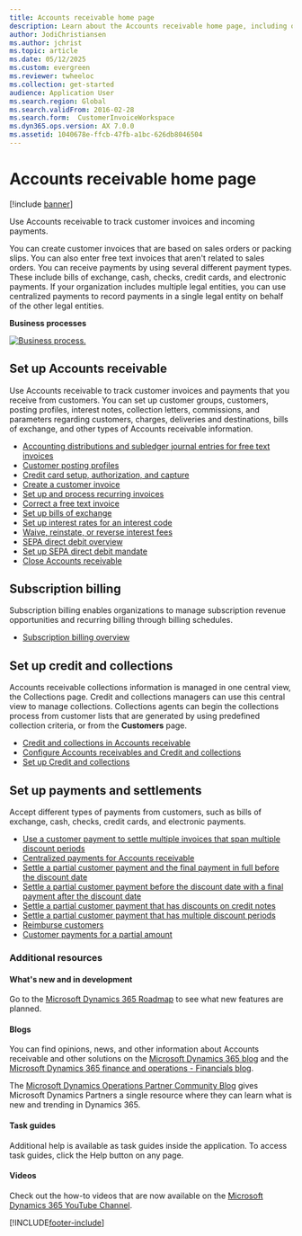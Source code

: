 ```yaml
---
title: Accounts receivable home page
description: Learn about the Accounts receivable home page, including outlines on setting up Accounts receivable, subscription billings, and setting up credit and collections.
author: JodiChristiansen
ms.author: jchrist
ms.topic: article
ms.date: 05/12/2025
ms.custom: evergreen
ms.reviewer: twheeloc
ms.collection: get-started
audience: Application User
ms.search.region: Global
ms.search.validFrom: 2016-02-28
ms.search.form:  CustomerInvoiceWorkspace
ms.dyn365.ops.version: AX 7.0.0
ms.assetid: 1040678e-ffcb-47fb-a1bc-626db8046504
---
```


# Accounts receivable home page

[!include [banner](../includes/banner.md)]

Use Accounts receivable to track customer invoices and incoming payments. 

You can create customer invoices that are based on sales orders or packing slips. You can also enter free text invoices that aren't related to sales orders. You can receive payments by using several different payment types. These include bills of exchange, cash, checks, credit cards, and electronic payments. If your organization includes multiple legal entities, you can use centralized payments to record payments in a single legal entity on behalf of the other legal entities.


**Business processes**

[![Business process.](./media/AR-process.PNG)](./media/AR-process.PNG)

## Set up Accounts receivable

Use Accounts receivable to track customer invoices and payments that you receive from customers. You can set up customer groups, customers, posting profiles, interest notes, collection letters, commissions, and parameters regarding customers, charges, deliveries and destinations, bills of exchange, and other types of Accounts receivable information. 

- [Accounting distributions and subledger journal entries for free text invoices](accounting-distributions-subledger-journal-entries-free-text-invoices.md)
- [Customer posting profiles](customer-posting-profiles.md)
- [Credit card setup, authorization, and capture](credit-card-authorizations.md)
- [Create a customer invoice](configure-customer-invoices.md)
- [Set up and process recurring invoices](set-up-process-recurring-invoices.md)
- [Correct a free text invoice](correct-free-text-invoice.md)
- [Set up bills of exchange](set-up-bills-exchange.md)
- [Set up interest rates for an interest code](set-up-interest-rates-interest-code.md)
- [Waive, reinstate, or reverse interest fees](waive-reinstate-reverse-interest-fees.md)
- [SEPA direct debit overview](sepa-direct-debit-overview.md)
- [Set up SEPA direct debit mandate](sepa-direct-debit-mandate.md)
- [Close Accounts receivable](close-accounts-receivable.md)

## Subscription billing
Subscription billing enables organizations to manage subscription revenue opportunities and recurring billing through billing schedules. 
- [Subscription billing overview](subscription-billing-summary.md)

## Set up credit and collections

Accounts receivable collections information is managed in one central view, the Collections page. Credit and collections managers can use this central view to manage collections. Collections agents can begin the collections process from customer lists that are generated by using predefined collection criteria, or from the **Customers** page.

- [Credit and collections in Accounts receivable](collections-credit-accounts-receivable.md)
- [Configure Accounts receivables and Credit and collections](accounts-receivables-set-up-overview.md)
- [Set up Credit and collections](set-up-collections.md)

## Set up payments and settlements

Accept different types of payments from customers, such as bills of exchange, cash, checks, credit cards, and electronic payments. 

- [Use a customer payment to settle multiple invoices that span multiple discount periods](customer-payment-settle-multiple-invoices-multiple-discount-periods.md)
- [Centralized payments for Accounts receivable](centralized-payments-accounts-receivable.md)
- [Settle a partial customer payment and the final payment in full before the discount date](../accounts-payable/settle-partial-customer-payment-or-final-payment-before-discount.md)
- [Settle a partial customer payment before the discount date with a final payment after the discount date](settle-partial-customer-payment-before-discount-or-final-payment-after.md)
- [Settle a partial customer payment that has discounts on credit notes](settle-partial-customer-payment-discounts-credit-notes.md)
- [Settle a partial customer payment that has multiple discount periods](settle-partial-customer-payment-multiple-discount-periods.md)
- [Reimburse customers](reimburse-customers.md)
- [Customer payments for a partial amount](customer-payments-partial-amount.md)
   
### Additional resources

#### What's new and in development

Go to the [Microsoft Dynamics 365 Roadmap](/dynamics365/release-plans/) to see what new features are planned. 

#### Blogs

You can find opinions, news, and other information about Accounts receivable and other solutions on the [Microsoft Dynamics 365 blog](https://community.dynamics.com/b/msftdynamicsblog?c=Enterprise) and the [Microsoft Dynamics 365 finance and operations - Financials blog](https://community.dynamics.com/365/financeandoperations/b/financials).

The [Microsoft Dynamics Operations Partner Community Blog](https://community.dynamics.com/partner/b/operationspartnercommunityblog) gives Microsoft Dynamics Partners a single resource where they can learn what is new and trending in Dynamics 365.

#### Task guides
Additional help is available as task guides inside the application. To access task guides, click the Help button on any page.

#### Videos

Check out the how-to videos that are now available on the [Microsoft Dynamics 365 YouTube Channel](https://www.youtube.com/channel/UCJGCg4rB3QSs8y_1FquelBQ).









[!INCLUDE[footer-include](../../includes/footer-banner.md)]

